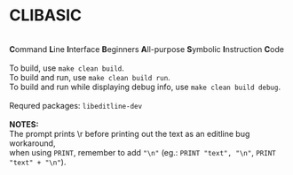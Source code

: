 # CLIBASIC
<br>**C**ommand **L**ine **I**nterface **B**eginners **A**ll-purpose **S**ymbolic **I**nstruction **C**ode <br>
<br>
To build, use `make clean build`. <br>
To build and run, use `make clean build run`. <br>
To build and run while displaying debug info, use `make clean build debug`. <br>
<br>
Requred packages: `libeditline-dev` <br>
<br>
**NOTES:** <br>
The prompt prints \r before printing out the text as an editline bug workaround, <br>
when using `PRINT`, remember to add `"\n"` (eg.: `PRINT "text", "\n"`, `PRINT "text" + "\n"`). 
